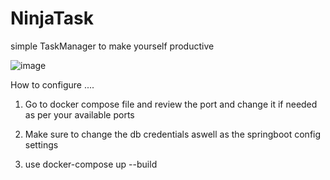 # NinjaTask
simple TaskManager to make yourself productive

![image](https://github.com/user-attachments/assets/07d16c16-13bc-42dd-89c1-60c31708e422)

How to configure ....

1. Go to docker compose file and review the port and change it if needed as per your available ports

2. Make sure to change the db credentials aswell as the springboot config settings

3. use docker-compose up --build
